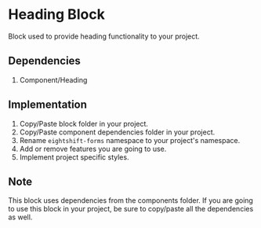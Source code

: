# Heading Block

Block used to provide heading functionality to your project.

## Dependencies

1. Component/Heading

## Implementation

1. Copy/Paste block folder in your project.
2. Copy/Paste component dependencies folder in your project.
3. Rename `eightshift-forms` namespace to your project's namespace.
4. Add or remove features you are going to use.
5. Implement project specific styles.

## Note

This block uses dependencies from the components folder. If you are going to use this block in your project, be sure to copy/paste all the dependencies as well.
